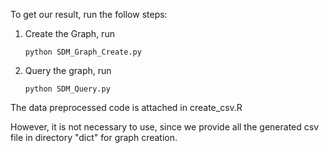 To get our result, run the follow steps:
1. Create the Graph, run
   ```
   python SDM_Graph_Create.py
   ```
2. Query the graph, run
   ```
   python SDM_Query.py
   ```

The data preprocessed code is attached in create_csv.R

However, it is not necessary to use, since we provide all the generated csv file in directory "dict" for graph creation.